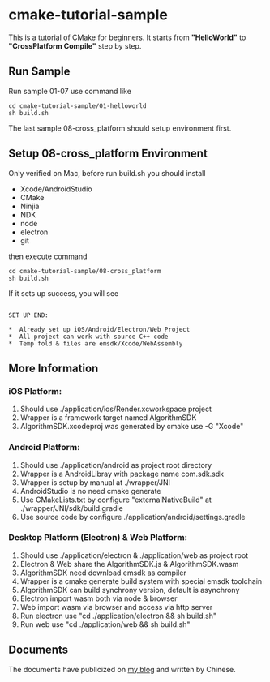 # cmake-tutorial-sample

This is a tutorial of CMake for beginners. It starts from **"HelloWorld"** to **"CrossPlatform Compile"** step by step.

## Run Sample

Run sample 01-07 use command like 

```SH
cd cmake-tutorial-sample/01-helloworld
sh build.sh
```

The last sample 08-cross_platform should setup environment first.

## Setup 08-cross_platform Environment

Only verified on Mac, before run build.sh you should install

* Xcode/AndroidStudio
* CMake
* Ninjia
* NDK
* node
* electron
* git

then execute command 

```SH
cd cmake-tutorial-sample/08-cross_platform
sh build.sh
```

If it sets up success, you will see 

```SH

SET UP END:

*  Already set up iOS/Android/Electron/Web Project
*  All project can work with source C++ code 
*  Temp fold & files are emsdk/Xcode/WebAssembly 

```

## More Information

### iOS Platform:

1. Should use ./application/ios/Render.xcworkspace project
2. Wrapper is a framework target named AlgorithmSDK
3. AlgorithmSDK.xcodeproj was generated by cmake use -G \"Xcode\"

### Android Platform:

1. Should use ./application/android as project root directory
2. Wrapper is a AndroidLibray with package name com.sdk.sdk
3. Wrapper is setup by manual at ./wrapper/JNI
4. AndroidStudio is no need cmake generate
4. Use CMakeLists.txt by configure \"externalNativeBuild\" at ./wrapper/JNI/sdk/build.gradle
5. Use source code by configure ./application/android/settings.gradle

### Desktop Platform (Electron) & Web Platform:

1. Should use ./application/electron & ./application/web as project root
2. Electron & Web share the AlgorithmSDK.js & AlgorithmSDK.wasm
3. AlgorithmSDK need download emsdk as compiler
4. Wrapper is a cmake generate build system with special emsdk toolchain
5. AlgorithmSDK can build synchrony version, default is asynchrony
6. Electron import wasm both via node & browser
7. Web import wasm via browser and access via http server
8. Run electron use \"cd ./application/electron && sh build.sh\"
9. Run web use \"cd ./application/web && sh build.sh\"

## Documents

The documents have publicized on [my blog](http://alanli7991.github.io) and written by Chinese.

